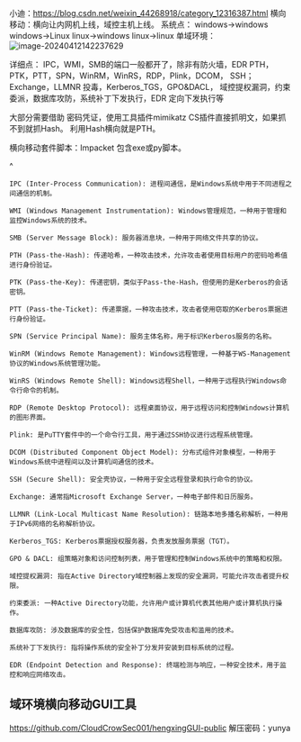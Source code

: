小迪：<https://blog.csdn.net/weixin_44268918/category_12316387.html>
横向移动：横向让内网机上线，域控主机上线。
系统点：
windows->windows
windows->Linux
linux->windows
linux->linux
单域环境：
![image-20240412142237629](http://cdn.33129999.xyz/mk_img/image-20240412142237629.png)

详细点：
IPC，WMI，SMB的端口一般都开了，除非有防火墙，EDR
PTH，PTK，PTT，SPN，WinRM，WinRS，RDP，Plink，DCOM，
SSH；Exchange，LLMNR 投毒，Kerberos_TGS，GPO&DACL，
域控提权漏洞，约束委派，数据库攻防，系统补丁下发执行，EDR 定向下发执行等

大部分需要借助 密码凭证，使用工具插件mimikatz 
CS插件直接抓明文，如果抓不到就抓Hash。
利用Hash横向就是PTH。

横向移动套件脚本：Impacket 包含exe或py脚本。


^
```
IPC (Inter-Process Communication): 进程间通信，是Windows系统中用于不同进程之间通信的机制。

WMI (Windows Management Instrumentation): Windows管理规范，一种用于管理和监控Windows系统的技术。

SMB (Server Message Block): 服务器消息块，一种用于网络文件共享的协议。

PTH (Pass-the-Hash): 传递哈希，一种攻击技术，允许攻击者使用目标用户的密码哈希值进行身份验证。

PTK (Pass-the-Key): 传递密钥，类似于Pass-the-Hash，但使用的是Kerberos的会话密钥。

PTT (Pass-the-Ticket): 传递票据，一种攻击技术，攻击者使用窃取的Kerberos票据进行身份验证。

SPN (Service Principal Name): 服务主体名称，用于标识Kerberos服务的名称。

WinRM (Windows Remote Management): Windows远程管理，一种基于WS-Management协议的Windows系统管理功能。

WinRS (Windows Remote Shell): Windows远程Shell，一种用于远程执行Windows命令行命令的机制。

RDP (Remote Desktop Protocol): 远程桌面协议，用于远程访问和控制Windows计算机的图形界面。

Plink: 是PuTTY套件中的一个命令行工具，用于通过SSH协议进行远程系统管理。

DCOM (Distributed Component Object Model): 分布式组件对象模型，一种用于Windows系统中进程间以及计算机间通信的技术。

SSH (Secure Shell): 安全壳协议，一种用于安全远程登录和执行命令的协议。

Exchange: 通常指Microsoft Exchange Server，一种电子邮件和日历服务。

LLMNR (Link-Local Multicast Name Resolution): 链路本地多播名称解析，一种用于IPv6网络的名称解析协议。

Kerberos_TGS: Kerberos票据授权服务器，负责发放服务票据（TGT）。

GPO & DACL: 组策略对象和访问控制列表，用于管理和控制Windows系统中的策略和权限。

域控提权漏洞: 指在Active Directory域控制器上发现的安全漏洞，可能允许攻击者提升权限。

约束委派: 一种Active Directory功能，允许用户或计算机代表其他用户或计算机执行操作。

数据库攻防: 涉及数据库的安全性，包括保护数据库免受攻击和滥用的技术。

系统补丁下发执行: 指将操作系统的安全补丁分发并安装到目标系统的过程。

EDR (Endpoint Detection and Response): 终端检测与响应，一种安全技术，用于监控和响应网络攻击。
```




## **域环境横向移动GUI工具**
<https://github.com/CloudCrowSec001/hengxingGUI-public>
解压密码：yunya

